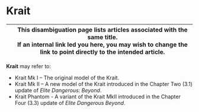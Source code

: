 # Krait
|  | This disambiguation page lists articles associated with the same title. <br> If an internal link led you here, you may wish to change the link to point directly to the intended article. |
| --- | --- |

**Krait** may refer to:

- Krait Mk I – The original model of the Krait.
- Krait Mk II – A new model of the Krait introduced in the Chapter Two (3.1) update of *Elite Dangerous: Beyond*.
- Krait Phantom - A variant of the Krait MkII introduced in the Chapter Four (3.3) update of *Elite Dangerous Beyond*.